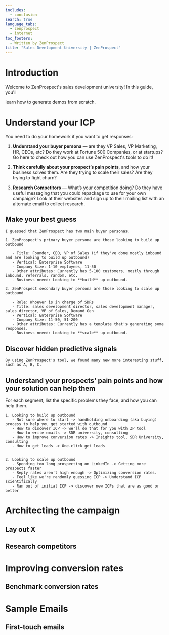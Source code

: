```yaml
---
includes:
  - conclusion
search: true
language_tabs:
  - zenprospect
  - internet
toc_footers:
  - Written by ZenProspect
title: "Sales Development University | ZenProspect"
---
```


# Introduction

Welcome to ZenProspect's sales development university! In this guide, you'll

learn how to generate demos from scratch.

# Understand your ICP

You need to do your homework if you want to get responses:

1. **Understand your buyer persona** — are they VP Sales, VP Marketing, HR, CEOs, etc? Do they work at Fortune 500 Companies, or at startups? Go here to check out how you can use ZenProspect's tools to do it!
   
2. **Think carefully about your prospect’s pain points**, and how your business solves them. Are they trying to scale their sales? Are they trying to fight churn?
   
3. **Research Competitors** — What’s your competition doing? Do they have useful messaging that you could repackage to use for your own campaign? Look at their websites and sign up to their mailing list with an alternate email to collect research.

## Make your best guess

```zenprospect
I guessed that ZenProspect has two main buyer personas. 

1. ZenProspect's primary buyer persona are those looking to build up outbound
   
   - Title: Founder, CEO, VP of Sales (if they've done mostly inbound and are looking to build up outbound)
   - Vertical: Enterprise Software
   - Company Size: 1-10 employees, 11-50
   - Other attributes: Currently has 5-100 customers, mostly through inbound, referrals, random, etc.
   - Business neeed: Looking to **build** up outbound.
   
2. ZenProspect secondary buyer persona are those looking to scale up outbound
   
   - Role: Whoever is in charge of SDRs
   - Title: sales development director, sales development manager, sales director, VP of Sales, Demand Gen
   - Vertical: Enterprise Software
   - Company Size: 11-50, 51-200
   - Other attributes: Currently has a template that's generating some responses.
   - Business neeed: Looking to **scale** up outbound. 
```

## Discover hidden predictive signals

```zenprospect
By using ZenProspect's tool, we found many new more interesting stuff, such as A, B, C.
```

## Understand your prospects' pain points and how your solution can help them

For each segment, list the specific problems they face, and how you can help them.

```zenprospect
1. Looking to build up outbound
   - Not sure where to start -> handholding onboarding (aka buying) process to help you get started with outbound
   - How to discover ICP -> we'll do that for you with ZP tool
   - How to write emails -> SDR university, consulting
   - How to improve conversion rates -> Insights tool, SDR University, consulting
   - How to get leads -> One-click get leads


2. Looking to scale up outbound
   - Spending too long prospecting on LinkedIn -> Getting more prospects faster
   - Reply rates aren't high enough -> Optimizing conversion rates.
   - Feel like we're randomly guessing ICP -> Understand ICP scientifically
   - Ran out of initial ICP -> discover new ICPs that are as good or better
```



# Architecting the campaign

## Lay out X
## Research competitors

# Improving conversion rates

## Benchmark conversion rates

# Sample Emails

## First-touch emails